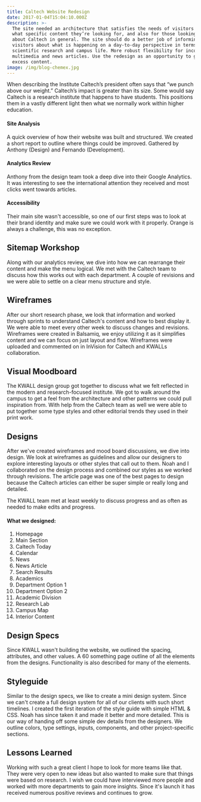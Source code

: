 ```yaml
---
title: Caltech Website Redesign
date: 2017-01-04T15:04:10.000Z
description: >-
  The site needed an architecture that satisfies the needs of visitors who know
  what specific content they’re looking for, and also for those looking to learn
  about Caltech in general. The site should do a better job of informing
  visitors about what is happening on a day-to-day perspective in terms of both
  scientific research and campus life. More robust flexibility for incorporating
  multimedia and news articles. Use the redesign as an opportunity to get rid of
  excess content.
image: /img/blog-chemex.jpg
---
```

When describing the Institute Caltech’s president often says that “we punch above our weight.” Caltech’s impact is greater than its size. Some would say Caltech is a research institute that happens to have students. This positions them in a vastly different light then what we normally work within higher education.

#### Site Analysis

A quick overview of how their website was built and structured. We created a short report to outline where things could be improved. Gathered by Anthony (Design) and Fernando (Development).

#### Analytics Review

Anthony from the design team took a deep dive into their Google Analytics. It was interesting to see the international attention they received and most clicks went towards articles.

#### Accessibility

Their main site wasn't accessible, so one of our first steps was to look at their brand identity and make sure we could work with it properly. Orange is always a challenge, this was no exception.

## Sitemap Workshop

Along with our analytics review, we dive into how we can rearrange their content and make the menu logical. We met with the Caltech team to discuss how this works out with each department. A couple of revisions and we were able to settle on a clear menu structure and style.

## Wireframes

After our short research phase, we look that information and worked through sprints to understand Caltech's content and how to best display it. We were able to meet every other week to discuss changes and revisions. Wireframes were created in Balsamiq, we enjoy utilizing it as it simplifies content and we can focus on just layout and flow. Wireframes were uploaded and commented on in InVision for Caltech and KWALLs collaboration.

## Visual Moodboard

The KWALL design group got together to discuss what we felt reflected in the modern and research-focused institute. We got to walk around the campus to get a feel from the architecture and other patterns we could pull inspiration from. With help from the Caltech team as well we were able to put together some type styles and other editorial trends they used in their print work.



## Designs

After we've created wireframes and mood board discussions, we dive into design. We look at wireframes as guidelines and allow our designers to explore interesting layouts or other styles that call out to them. Noah and I collaborated on the design process and combined our styles as we worked through revisions. The article page was one of the best pages to design because the Caltech articles can either be super simple or really long and detailed.

The KWALL team met at least weekly to discuss progress and as often as needed to make edits and progress.

#### What we designed:

1. Homepage
2. Main Section
3. Caltech Today
4. Calendar
5. News
6. News Article
7. Search Results
8. Academics
9. Department Option 1
10. Department Option 2
11. Academic Division
12. Research Lab
13. Campus Map
14. Interior Content

## Design Specs

Since KWALL wasn't building the website, we outlined the spacing, attributes, and other values. A 60 something page outline of all the elements from the designs. Functionality is also described for many of the elements.

## Styleguide

Similar to the design specs, we like to create a mini design system. Since we can't create a full design system for all of our clients with such short timelines. I created the first iteration of the style guide with simple HTML & CSS. Noah has since taken it and made it better and more detailed. This is our way of handing off some simple dev details from the designers. We outline colors, type settings, inputs, components, and other project-specific sections.

## Lessons Learned

Working with such a great client I hope to look for more teams like that. They were very open to new ideas but also wanted to make sure that things were based on research. I wish we could have interviewed more people and worked with more departments to gain more insights. Since it's launch it has received numerous positive reviews and continues to grow.